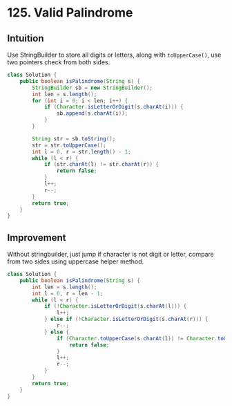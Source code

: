 # 125. Valid Palindrome

## Intuition

Use StringBuilder to store all digits or letters, along with `toUpperCase()`, use two pointers check from both sides.

```java
class Solution {
    public boolean isPalindrome(String s) {
        StringBuilder sb = new StringBuilder();
        int len = s.length();
        for (int i = 0; i < len; i++) {
            if (Character.isLetterOrDigit(s.charAt(i))) {
                sb.append(s.charAt(i));
            }
        }

        String str = sb.toString();
        str = str.toUpperCase();
        int l = 0, r = str.length() - 1;
        while (l < r) {
            if (str.charAt(l) != str.charAt(r)) {
                return false;
            }
            l++;
            r--;
        }
        return true;
    }
}
```

## Improvement

Without stringbuilder, just jump if character is not digit or letter, compare from two sides using uppercase helper method.

```java
class Solution {
    public boolean isPalindrome(String s) {
        int len = s.length();
        int l = 0, r = len - 1;
        while (l < r) {
            if (!Character.isLetterOrDigit(s.charAt(l))) {
                l++;
            } else if (!Character.isLetterOrDigit(s.charAt(r))) {
                r--;
            } else {
                if (Character.toUpperCase(s.charAt(l)) != Character.toUpperCase(s.charAt(r))) {
                    return false;
                }
                l++;
                r--;
            }
        }
        return true;
    }
}
```
